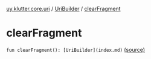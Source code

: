 [uy.klutter.core.uri](../index.md) / [UriBuilder](index.md) / [clearFragment](.)


# clearFragment
`fun clearFragment(): [UriBuilder](index.md)` [(source)](https://github.com/kohesive/klutter/blob/master/core-jdk6/src/main/kotlin/uy/klutter/core/uri/UriBuilder.kt#L203)



